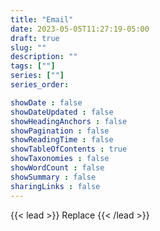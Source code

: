 ```yaml
---
title: "Email"
date: 2023-05-05T11:27:19-05:00
draft: true
slug: ""
description: ""
tags: [""]
series: [""]
series_order: 

showDate : false
showDateUpdated : false
showHeadingAnchors : false
showPagination : false
showReadingTime : false
showTableOfContents : true
showTaxonomies : false 
showWordCount : false
showSummary : false
sharingLinks : false
---
```

{{< lead >}}
Replace
{{< /lead >}}
